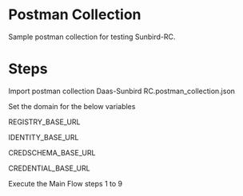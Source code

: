 # Postman Collection
Sample postman collection for testing Sunbird-RC.

# Steps
Import postman collection Daas-Sunbird RC.postman_collection.json

Set the domain for the below variables

REGISTRY_BASE_URL

IDENTITY_BASE_URL

CREDSCHEMA_BASE_URL

CREDENTIAL_BASE_URL

Execute the Main Flow steps 1 to 9 




